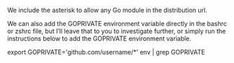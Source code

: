 We include the asterisk to allow any Go module in the distribution url.

We can also add the GOPRIVATE environment variable directly in the bashrc or zshrc file, but I’ll leave that to you to investigate further, or simply run the instructions below to add the GOPRIVATE environment variable.

export GOPRIVATE='github.com/username/*'
env | grep GOPRIVATE